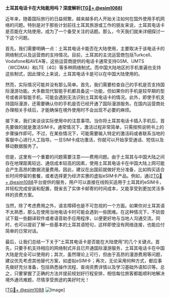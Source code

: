 **土耳其电话卡在大陆能用吗？深度解析[[TG💪+ @esim1088](https://t.me/s/esim1088)]**

近年来，随着国际旅行的日益频繁，越来越多的人开始关注如何在国外使用手机网络的问题。特别是对于那些计划前往土耳其旅游或工作的朋友来说，土耳其电话卡是否能在大陆使用，成为了一个备受关注的话题。那么，今天我们就来详细探讨一下这个问题。

首先，我们需要明确一点：土耳其电话卡能否在大陆使用，主要取决于该电话卡的网络制式以及运营商的支持情况。目前，土耳其的主流运营商包括Turkcell、Vodafone和AVEA等，这些运营商提供的电话卡通常支持GSM、UMTS（WCDMA）和LTE（4G）等多种网络制式。而中国大陆地区的手机普遍也支持这些制式，因此理论上来说，土耳其电话卡是可以在中国大陆使用的。

然而，实际情况可能并没有那么简单。首先，我们需要检查自己的手机是否支持国际漫游功能。大多数现代智能手机都具备这一功能，但如果你的手机是较早期的型号或者非智能手机，可能会遇到无法识别土耳其电话卡的情况。此外，即使手机支持国际漫游，还需要确认你的手机是否已经开通了国际漫游服务。在国内运营商处办理相关手续后，才能确保在境外使用时不会出现不必要的麻烦。

接下来，我们来谈谈实际使用中的注意事项。当你将土耳其电话卡插入手机后，首先要做的就是激活SIM卡。通常情况下，激活过程非常简单，只需按照说明书上的步骤操作即可。不过，在某些情况下，可能需要输入特定的激活码或者联系当地的客服中心进行人工指导。一旦SIM卡成功激活，你就可以开始享受通话、短信以及移动数据服务了。

但是，这里有一个重要的问题需要注意——费用问题。由于土耳其与中国大陆之间存在地理距离较远、通信成本较高的因素，使用土耳其电话卡在中国大陆上网可能会产生高昂的数据流量费用。因此，建议在出国前就做好充分准备，比如购买适合长时间停留的套餐，或者选择更为经济实惠的虚拟eSIM卡产品。例如，通过[TG💪+ @esim1088](https://t.me/s/esim1088)平台提供的服务，用户可以直接在线购买适用于土耳其的eSIM卡，并轻松完成安装和配置，既省去了实体卡邮寄的时间成本，又能享受到更加灵活多样的资费方案。

当然，除了考虑费用之外，语言障碍也是不可忽视的一个方面。如果你对土耳其语不太熟悉，那么在使用当地电话卡时可能会遇到一些困难。在这种情况下，不妨尝试下载一些翻译软件或者语音助手应用程序，以便更好地与当地人沟通交流。同时，也可以提前了解一些基本的土耳其语短句，这样即使没有网络连接，也能应付简单的日常对话。

最后，让我们总结一下关于“土耳其电话卡是否能在大陆使用”的几个关键点。首先，只要手机支持相应的网络制式并且已开通国际漫游服务，土耳其电话卡在中国大陆是完全可以使用的；其次，虽然理论上可行，但由于高昂的漫游费用等问题，建议优先考虑其他替代方案，如虚拟eSIM卡；再次，无论采用何种方式，都应事先做好充分准备，包括熟悉操作流程、查询资费详情以及学习基础外语知识等。总之，只要掌握了正确的方法并提前规划好行程安排，相信每位旅客都能顺利地解决境外通讯难题，尽情享受旅途的美好时光！

[[TG💪+ @esim1088](https://t.me/s/esim1088) ![Image](https://i.postimg.cc/4NQfJmqS/Snipaste-2025-05-13-00-14-12.png)]